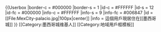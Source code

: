 {{Userbox
  |border-c = #000000
  |border-s = 1
  |id-c     = #FFFFFF
  |id-s     = 12
  |id-fc    = #000000
  |info-c   = #FFFFFF
  |info-s   = 9
  |info-fc  = #006847
  |id       = [[File:MexCity-palacio.jpg|100px|center]]
  |info     = 這個用戶現居住在[[墨西哥城]]
}}
<includeonly>[[Category:墨西哥城维基人]]</includeonly>
<noinclude>[[Category:地域用戶框模板]]</noinclude>